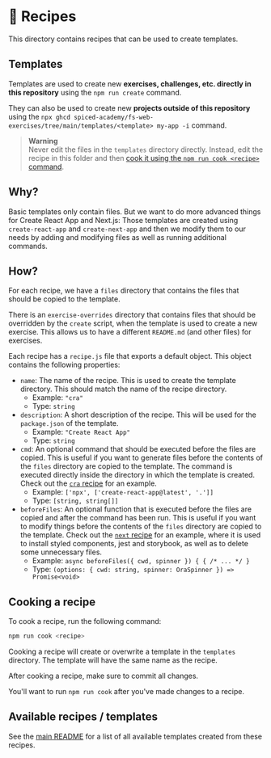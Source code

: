 # 🍝 Recipes

This directory contains recipes that can be used to create templates.

## Templates

Templates are used to create new **exercises, challenges, etc. directly in this repository** using the `npm run create` command.

They can also be used to create new **projects outside of this repository** using the `npx ghcd spiced-academy/fs-web-exercises/tree/main/templates/<template> my-app -i` command.

> **Warning**  
> Never edit the files in the `templates` directory directly. Instead, edit the recipe in this folder and then [cook it using the `npm run cook <recipe>` command](#cooking-a-recipe).

## Why?

Basic templates only contain files. But we want to do more advanced things for Create React App and Next.js: Those templates are created using `create-react-app` and `create-next-app` and then we modify them to our needs by adding and modifying files as well as running additional commands.

## How?

For each recipe, we have a `files` directory that contains the files that should be copied to the template.

There is an `exercise-overrides` directory that contains files that should be overridden by the `create` script, when the template is used to create a new exercise. This allows us to have a different `README.md` (and other files) for exercises.

Each recipe has a `recipe.js` file that exports a default object. This object contains the following properties:

- `name`: The name of the recipe. This is used to create the template directory. This should match the name of the recipe directory.
  - Example: `"cra"`
  - Type: `string`
- `description`: A short description of the recipe. This will be used for the `package.json` of the template.
  - Example: `"Create React App"`
  - Type: `string`
- `cmd`: An optional command that should be executed before the files are copied. This is useful if you want to generate files before the contents of the `files` directory are copied to the template. The command is executed directly inside the directory in which the template is created. Check out the [`cra` recipe](./cra/recipe.js) for an example.
  - Example: `['npx', ['create-react-app@latest', '.']]`
  - Type: `[string, string[]]`
- `beforeFiles`: An optional function that is executed before the files are copied and after the command has been run. This is useful if you want to modify things before the contents of the `files` directory are copied to the template. Check out the [`next` recipe](./next/recipe.js) for an example, where it is used to install styled components, jest and storybook, as well as to delete some unnecessary files.
  - Example: `async beforeFiles({ cwd, spinner }) { { /* ... */ }`
  - Type: `(options: { cwd: string, spinner: OraSpinner }) => Promise<void>`

## Cooking a recipe

To cook a recipe, run the following command:

```sh
npm run cook <recipe>
```

Cooking a recipe will create or overwrite a template in the `templates` directory. The template will have the same name as the recipe.

After cooking a recipe, make sure to commit all changes.

You'll want to run `npm run cook` after you've made changes to a recipe.

## Available recipes / templates

See the [main README](../README.md#available-templates) for a list of all available templates created from these recipes.
